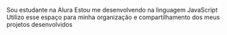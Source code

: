 Sou estudante na Alura
Estou me desenvolvendo na linguagem JavaScript
Utilizo esse espaço para minha organização e compartilhamento dos meus projetos desenvolvidos
